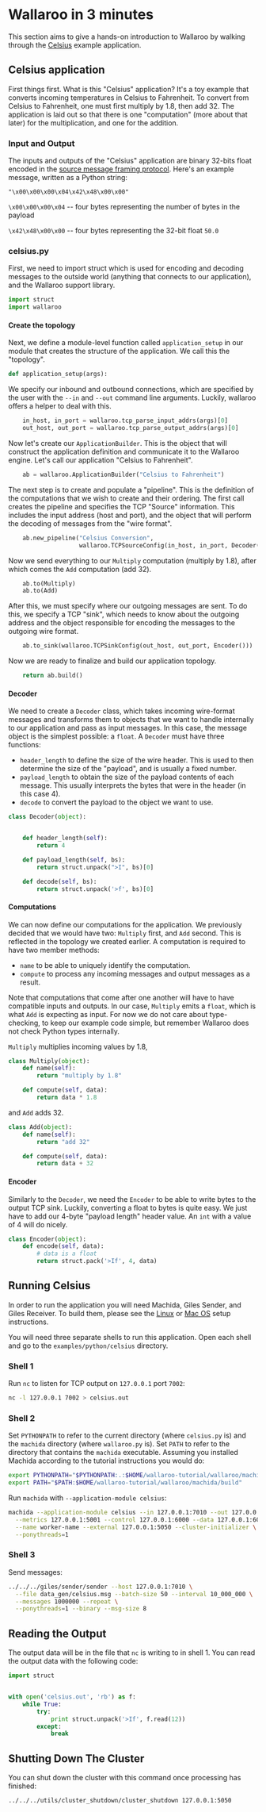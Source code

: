 # Wallaroo in 3 minutes

This section aims to give a hands-on introduction to Wallaroo by walking through the [Celsius](https://github.com/WallarooLabs/wallaroo/tree/master/examples/python/celsius) example application.

## Celsius application

First things first. What is this "Celsius" application? It's a toy example that converts incoming temperatures in Celsius to Fahrenheit. To convert from Celsius to Fahrenheit, one must first multiply by 1.8, then add 32. The application is laid out so that there is one "computation" (more about that later) for the multiplication, and one for the addition.

### Input and Output

The inputs and outputs of the "Celsius" application are binary 32-bits float encoded in the [source message framing protocol](/book/appendix/writing-your-own-feed.md#source-message-framing-protocol). Here's an example message, written as a Python string:

```
"\x00\x00\x00\x04\x42\x48\x00\x00"
```

`\x00\x00\x00\x04` -- four bytes representing the number of bytes in the payload

`\x42\x48\x00\x00` -- four bytes representing the 32-bit float `50.0`

### celsius.py

First, we need to import struct which is used for encoding and decoding messages to the outside world (anything that connects to our application), and the Wallaroo support library.

```python
import struct
import wallaroo
```

#### Create the topology

Next, we define a module-level function called `application_setup` in our module that creates the structure of the application. We call this the "topology".

```python
def application_setup(args):
```

We specify our inbound and outbound connections, which are specified by the user with the `--in` and `--out` command line arguments. Luckily, wallaroo offers a helper to deal with this.

```python
    in_host, in_port = wallaroo.tcp_parse_input_addrs(args)[0]
    out_host, out_port = wallaroo.tcp_parse_output_addrs(args)[0]
```

Now let's create our `ApplicationBuilder`. This is the object that will construct the application definition and communicate it to the Wallaroo engine. Let's call our application "Celsius to Fahrenheit".

```python
    ab = wallaroo.ApplicationBuilder("Celsius to Fahrenheit")
```

The next step is to create and populate a "pipeline". This is the definition of the computations that we wish to create and their ordering. The first call creates the pipeline and specifies the TCP "Source" information. This includes the input address (host and port), and the object that will perform the decoding of messages from the "wire format".

```python
    ab.new_pipeline("Celsius Conversion",
                    wallaroo.TCPSourceConfig(in_host, in_port, Decoder()))
```

Now we send everything to our `Multiply` computation (multiply by 1.8), after which comes the `Add` computation (add 32).

```python
    ab.to(Multiply)
    ab.to(Add)
```

After this, we must specify where our outgoing messages are sent. To do this, we specify a TCP "sink", which needs to know about the outgoing address and the object responsible for encoding the messages to the outgoing wire format.

```python
    ab.to_sink(wallaroo.TCPSinkConfig(out_host, out_port, Encoder()))
```

Now we are ready to finalize and build our application topology.

```python
    return ab.build()
```

#### Decoder

We need to create a `Decoder` class, which takes incoming wire-format messages and transforms them to objects that we want to handle internally to our application and pass as input messages. In this case, the message object is the simplest possible: a `float`. A `Decoder` must have three functions:
 - `header_length` to define the size of the wire header. This is used to then determine the size of the "payload", and is usually a fixed number.
 - `payload_length` to obtain the size of the payload contents of each message. This usually interprets the bytes that were in the header (in this case 4).
 - `decode` to convert the payload to the object we want to use.

```python
class Decoder(object):


    def header_length(self):
        return 4

    def payload_length(self, bs):
        return struct.unpack(">I", bs)[0]

    def decode(self, bs):
        return struct.unpack('>f', bs)[0]
```

#### Computations

We can now define our computations for the application. We previously decided that we would have two: `Multiply` first, and `Add` second. This is reflected in the topology we created earlier. A computation is required to have two member methods:
 - `name` to be able to uniquely identify the computation.
 - `compute` to process any incoming messages and output messages as a result.

Note that computations that come after one another will have to have compatible inputs and outputs. In our case, `Multiply` emits a `float`, which is what `Add` is expecting as input. For now we do not care about type-checking, to keep our example code simple, but remember Wallaroo does not check Python types internally.

`Multiply` multiplies incoming values by 1.8,

```python
class Multiply(object):
    def name(self):
        return "multiply by 1.8"

    def compute(self, data):
        return data * 1.8
```

and `Add` adds 32.

```python
class Add(object):
    def name(self):
        return "add 32"

    def compute(self, data):
        return data + 32
```

#### Encoder

Similarly to the `Decoder`, we need the `Encoder` to be able to write bytes to the output TCP sink. Luckily, converting a float to bytes is quite easy. We just have to add our 4-byte "payload length" header value. An `int` with a value of 4 will do nicely.

```python
class Encoder(object):
    def encode(self, data):
        # data is a float
        return struct.pack('>If', 4, data)
```

## Running Celsius

In order to run the application you will need Machida, Giles Sender, and Giles Receiver. To build them, please see the [Linux](/book/linux-setup.md) or [Mac OS](/book/macos-setup.md) setup instructions.

You will need three separate shells to run this application. Open each shell and go to the `examples/python/celsius` directory.

### Shell 1

Run `nc` to listen for TCP output on `127.0.0.1` port `7002`:

```bash
nc -l 127.0.0.1 7002 > celsius.out
```

### Shell 2

Set `PYTHONPATH` to refer to the current directory (where `celsius.py` is) and the `machida` directory (where `wallaroo.py` is). Set `PATH` to refer to the directory that contains the `machida` executable. Assuming you installed Machida according to the tutorial instructions you would do:

```bash
export PYTHONPATH="$PYTHONPATH:.:$HOME/wallaroo-tutorial/wallaroo/machida"
export PATH="$PATH:$HOME/wallaroo-tutorial/wallaroo/machida/build"
```

Run `machida` with `--application-module celsius`:

```bash
machida --application-module celsius --in 127.0.0.1:7010 --out 127.0.0.1:7002 \
  --metrics 127.0.0.1:5001 --control 127.0.0.1:6000 --data 127.0.0.1:6001 \
  --name worker-name --external 127.0.0.1:5050 --cluster-initializer \
  --ponythreads=1
```

### Shell 3

Send messages:

```bash
../../../giles/sender/sender --host 127.0.0.1:7010 \
  --file data_gen/celsius.msg --batch-size 50 --interval 10_000_000 \
  --messages 1000000 --repeat \
  --ponythreads=1 --binary --msg-size 8
```

## Reading the Output

The output data will be in the file that `nc` is writing to in shell 1. You can read the output data with the following code:

```python
import struct


with open('celsius.out', 'rb') as f:
    while True:
        try:
            print struct.unpack('>If', f.read(12))
        except:
            break
```

## Shutting Down The Cluster

You can shut down the cluster with this command once processing has finished:

```bash
../../../utils/cluster_shutdown/cluster_shutdown 127.0.0.1:5050
```
